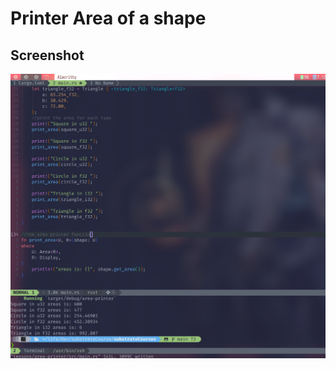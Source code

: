 # Printer Area of a shape

## Screenshot

![area-printer screenshot](https://raw.githubusercontent.com/Arstman/substrateCourses/main/lesson4/area-printer/screenshot/area-printer.png)

